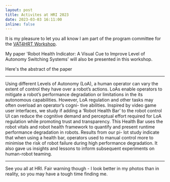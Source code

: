 ```yaml
---
layout: post
title: Activites at HRI 2023
date: 2023-03-03 16:11:00
inline: false
---
```



It is my pleasure to let you all know I am part of the program committee for the [VAT4HRT Workshop](https://vat-hri-2023.cs.umu.se/).

My paper 'Robot Health Indicator: A Visual Cue to Improve Level of Autonomy Switching Systems' will also be presented in this workshop.

Here's the abstract of the paper

***
Using different Levels of Autonomy (LoA), a human operator can
vary the extent of control they have over a robot’s actions. LoAs
enable operators to mitigate a robot’s performance degradation
or limitations in the its autonomous capabilities. However, LoA
regulation and other tasks may often overload an operator’s cogni-
tive abilities. Inspired by video game user interfaces, we study if
adding a ‘Robot Health Bar’ to the robot control UI can reduce the
cognitive demand and perceptual effort required for LoA regulation
while promoting trust and transparency. This Health Bar uses the
robot vitals and robot health framework to quantify and present
runtime performance degradation in robots. Results from our pi-
lot study indicate that when using a health bar, operators used to
manual control more to minimise the risk of robot failure during
high performance degradation. It also gave us insights and lessons
to inform subsequent experiments on human-robot teaming.

***


See you all at HRI. Fair warning though - I look better in my photos than in reality, so you may have a tough time finding me. 

